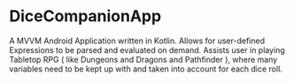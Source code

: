# DiceCompanionApp
A MVVM Android Application written in Kotlin. Allows for user-defined Expressions to be parsed and evaluated on demand. Assists user in playing Tabletop RPG  ( like Dungeons and Dragons and Pathfinder ), where many variables need to be kept up with and taken into account for each dice roll.
